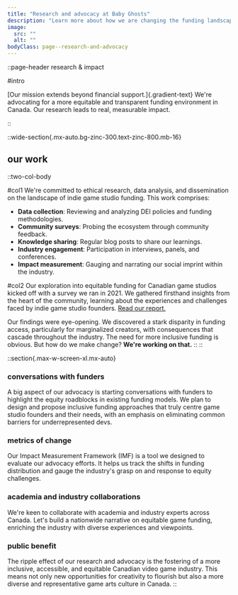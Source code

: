 ```yaml
---
title: "Research and advocacy at Baby Ghosts"
description: "Learn more about how we are changing the funding landscape in Canada."
image:
  src: ""
  alt: ""
bodyClass: page--research-and-advocacy
---
```


::page-header
research & impact 

#intro

[Our mission extends beyond financial support.]{.gradient-text} We're advocating for a more equitable and transparent funding environment in Canada. Our research leads to real, measurable impact. 

::

::wide-section{.mx-auto.bg-zinc-300.text-zinc-800.mb-16}
## our work
  ::two-col-body
  
  #col1
  We're committed to ethical research, data analysis, and dissemination on the landscape of indie game studio funding. This work comprises:

  - **Data collection**: Reviewing and analyzing DEI policies and funding methodologies. 
  - **Community surveys**: Probing the ecosystem through community feedback.
  - **Knowledge sharing**: Regular blog posts to share our learnings.
  - **Industry engagement**: Participation in interviews, panels, and conferences.
  - **Impact measurement**: Gauging and narrating our social imprint within the industry.

  #col2
  Our exploration into equitable funding for Canadian game studios kicked off with a survey we ran in 2021. We gathered firsthand insights from the heart of the community, learning about the experiences and challenges faced by indie game studio founders. [Read our report.](https://weirdghosts.ca/blog/breaking-down-barriers-to-funding-for-canadian-game-studios)

  Our findings were eye-opening. We discovered a stark disparity in funding access, particularly for marginalized creators, with consequences that cascade throughout the industry. The need for more inclusive funding is obvious. But how do we make change? **We're working on that.**
  ::
::

::section{.max-w-screen-xl.mx-auto}

### conversations with funders

A big aspect of our advocacy is starting conversations with funders to highlight the equity roadblocks in existing funding models. We plan to design and propose inclusive funding approaches that truly centre game studio founders and their needs, with an emphasis on eliminating common barriers for underrepresented devs.

### metrics of change

Our Impact Measurement Framework (IMF) is a tool we designed to evaluate our advocacy efforts. It helps us track the shifts in funding distribution and gauge the industry's grasp on and response to equity challenges.

### academia and industry collaborations

We're keen to collaborate with academia and industry experts across Canada. Let's build a nationwide narrative on equitable game funding, enriching the industry with diverse experiences and viewpoints.

### public benefit

The ripple effect of our research and advocacy is the fostering of a more inclusive, accessible, and equitable Canadian video game industry. This means not only new opportunities for creativity to flourish but also a more diverse and representative game arts culture in Canada.
::